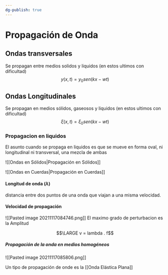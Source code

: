 ```yaml
---
dg-publish: true
---
```

# Propagación de Onda
## Ondas transversales
Se propagan entre medios solidos y  liquidos (en estos ultimos con dificultad)
$$y(x,t)= y_0 sen(kx-wt)$$

## Ondas Longitudinales
Se propagan en medios sólidos, gaseosos y liquidos (en estos ultimos con dificultad)
$$\xi (x,t)= \xi_0 sen(kx-wt)$$

### Propagacion en liquidos
El asunto cuando se propaga en liquidos es que se mueve en forma oval, ni longitudinal ni transversal, una mezcla de ambas

![[Ondas en Sólidos|Propagación en Sólidos]]

![[Ondas en Cuerdas|Propagación en Cuerdas]]



#### Longitud de onda ($\lambda$)
distancia entre dos puntos de una onda que viajan a una misma velocidad.
#### Velocidad de propagación
![[Pasted image 20211117084746.png]]
El maximo grado de perturbacion es la Amplitud

$$\LARGE v = lambda . f$$

##### Propagación de la onda en medios homogéneos
![[Pasted image 20211117085806.png]]


Un tipo de propagación de onde es la [[Onda Elástica Plana]]

